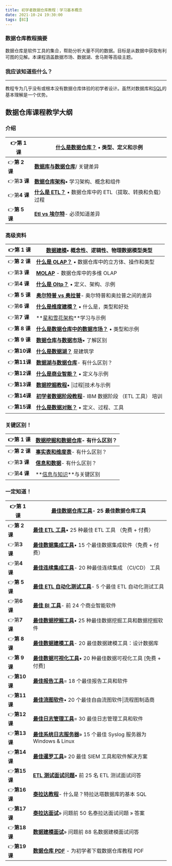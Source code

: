 ```yaml
---
title: 初学者数据仓库教程：学习基本概念
date: 2021-10-24 19:30:00
tags: [BI]
---
```


### 数据仓库教程摘要

数据仓库是软件工具的集合，帮助分析大量不同的数据。目标是从数据中获取有利可图的见解。本课程涵盖数据市场、数据湖、舍马斯等高级主题。

### 我应该知道些什么？

------

教程专为几乎没有或根本没有数据仓库体验的初学者设计。虽然对数据库和[SQL](https://www.guru99.com/sql.html)的基本理解是一个优势。

## 数据仓库课程教学大纲

### 介绍

| 👉**第 1 课** | **[什么是数据仓库？](https://www.guru99.com/data-warehousing.html)** • 类型、定义和示例 |
| ------------ | ------------------------------------------------------------ |
| 👉**第 2 课** | **[数据库与数据仓库](https://www.guru99.com/database-vs-data-warehouse.html)**/ 关键差异 |
| 👉第**3 课**  | **[数据仓库架构](https://www.guru99.com/data-warehouse-architecture.html)**• 学习架构、概念和组件 |
| 👉第**4 课**  | **[什么是 ETL？](https://www.guru99.com/etl-extract-load-process.html)** • 数据仓库中的 ETL（提取、转换和负载）过程 |
| 👉**第 5 课** | **[Etl vs 埃尔特](https://www.guru99.com/etl-vs-elt.html)**- 必须知道差异 |

### 高级资料

| 👉**第 1 课** | **[数据建模](https://www.guru99.com/data-modelling-conceptual-logical.html)**• 概念性、逻辑性、物理数据模型类型 |
| ------------ | ------------------------------------------------------------ |
| 👉**第 2 课** | **[什么是 OLAP？](https://www.guru99.com/online-analytical-processing.html)** • 数据仓库中的立方体、操作和类型 |
| 👉第**3 课**  | **[MOLAP](https://www.guru99.com/multidimensional-online-analytical-processing.html)** - 数据仓库中的多维 OLAP |
| 👉第**4 课**  | **[什么是 Oltp？](https://www.guru99.com/what-is-oltp.html)** • 定义、架构、示例 |
| 👉**第 5 课** | **[奥尔特普 vs 奥拉普](https://www.guru99.com/oltp-vs-olap.html)**- 奥尔特普和奥拉普之间的差异 |
| 👉第**6 课**  | **[什么是维度建模？](https://www.guru99.com/dimensional-model-data-warehouse.html)** • 什么是，类型和好处 |
| 👉第**7 课**  | **[星和雪花架构](https://www.guru99.com/star-snowflake-data-warehousing.html)**学习与示例 |
| 👉**第 8 课** | **[什么是数据仓库中的数据市场？](https://www.guru99.com/data-mart-tutorial.html)** • 类型和示例 |
| 👉**第 9 课** | **[数据仓库与数据市场](https://www.guru99.com/data-warehouse-vs-data-mart.html)**• 了解区别 |
| 👉**第10课**  | **[什么是数据湖？](https://www.guru99.com/data-lake-architecture.html)** 是建筑学 |
| 👉**第11课**  | **[数据湖与数据仓库](https://www.guru99.com/data-lake-vs-data-warehouse.html)**- 有什么区别？ |
| 👉**第12课**  | **[什么是商业智能？](https://www.guru99.com/business-intelligence-definition-example.html)** • 定义与示例 |
| 👉**第13课**  | **[数据挖掘教程](https://www.guru99.com/data-mining-tutorial.html)**• \|过程\|技术与示例 |
| 👉**第14课**  | **[初学者数据阶段教程](https://www.guru99.com/datastage-tutorial.html)**- IBM 数据阶段 （ETL 工具） 培训 |
| 👉**第15课**  | **[什么是数据对账？](https://www.guru99.com/what-is-data-reconciliation.html)** • 定义、过程、工具 |

### 关键区别！

| 👉**第 1 课** | **[数据挖掘和数据仓库](https://www.guru99.com/data-mining-vs-data-warehouse.html)**- 有什么区别？ |
| ------------ | ------------------------------------------------------------ |
| 👉**第 2 课** | **[事实表和维度表](https://www.guru99.com/fact-table-vs-dimension-table.html)**- 有什么区别？ |
| 👉第**3 课**  | **[信息和数据](https://www.guru99.com/difference-information-data.html)**- 有什么区别？ |
| 👉第**4 课**  | **[信息与知识](https://www.guru99.com/information-vs-knowledge-difference.html)**与关键区别 |

### 一定知道！

| 👉**第 1 课** | **[最佳数据仓库工具](https://www.guru99.com/top-20-etl-database-warehousing-tools.html)**- 25 最佳数据仓库工具 |
| ------------ | ------------------------------------------------------------ |
| 👉**第 2 课** | **[最佳 ETL 工具](https://www.guru99.com/best-etl-tools.html)**• 25 种最佳 ETL 工具 （免费 + 付费） |
| 👉第**3 课**  | **[最佳数据集成工具](https://www.guru99.com/data-integration-tools.html)**• 15 个最佳数据集成软件（免费 + 付费） |
| 👉第**4 课**  | **[最佳连续集成工具](https://www.guru99.com/top-20-continuous-integration-tools.html)**- 20 种最佳连续集成 （CI/CD） 工具 |
| 👉**第 5 课** | **[最佳 ETL 自动化测试工具](https://www.guru99.com/etl-testing-tools.html)**- 5 个最佳 ETL 自动化测试工具 |
| 👉第**6 课**  | **[最佳 BI 工具](https://www.guru99.com/business-intelligence-tools.html)**- 前 24 个商业智能软件 |
| 👉第**7 课**  | **[最佳数据挖掘工具](https://www.guru99.com/best-data-mining-tools.html)**• 25 种最佳数据挖掘工具和数据挖掘软件 |
| 👉**第 8 课** | **[最佳数据建模工具](https://www.guru99.com/data-modeling-tools-design-database.html)**- 20 最佳数据建模工具：设计数据库 |
| 👉**第 9 课** | **[最佳数据可视化工具](https://www.guru99.com/best-data-visualization-tools.html)**• 20 种最佳数据可视化工具 [免费 + 付费] |
| 👉**第10课**  | **[最佳报告工具](https://www.guru99.com/best-reporting-tools.html)**= 18 个最佳报告工具和软件 |
| 👉**第11课**  | **[最佳流图软件](https://www.guru99.com/flowchart-software.html)**• 20 个最佳自由流图软件\|流程图制造商 |
| 👉**第12课**  | **[最佳日志管理工具](https://www.guru99.com/log-management-software.html)**= 30 最佳日志管理工具和软件 |
| 👉**第13课**  | **[最佳系统日志服务器](https://www.guru99.com/best-free-syslog-server-windows-linux.html)**» 15 个最佳 Syslog 服务器为 Windows & Linux |
| 👉**第14课**  | **[最佳暹罗工具](https://www.guru99.com/best-siem-tools-software-solutions.html)**» 20 最佳 SIEM 工具和软件解决方案 |
| 👉**第15课**  | **[ETL 测试面试问题](https://www.guru99.com/etl-testing-interview-questions.html)**• 前 25 名 ETL 测试面试问答 |
| 👉**第16课**  | **[泰拉达教程](https://www.guru99.com/teradata-tutorial.html)**- 什么是？特拉达塔数据库的基本 SQL |
| 👉**第17课**  | **[泰拉达面试](https://www.guru99.com/teradata-interview-questions.html)**» 问题前 50 名泰拉达面试问题 » 答案 |
| 👉**第18课**  | **[数据建模面试](https://www.guru99.com/data-modeling-interview-questions-answers.html)**» 问题前 88 名数据建模面试问答 |
| 👉**第19课**  | **[数据仓库 PDF](https://www.guru99.com/data-warehousing-pdf.html)** - 为初学者下载数据仓库教程 PDF |

